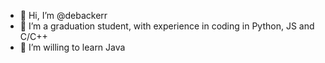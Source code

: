 - 👋 Hi, I’m @debackerr
- 👀 I’m a graduation student, with experience in coding in Python, JS and C/C++
- 🌱 I’m  willing to learn Java

